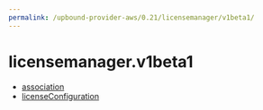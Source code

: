 ```yaml
---
permalink: /upbound-provider-aws/0.21/licensemanager/v1beta1/
---
```


# licensemanager.v1beta1



* [association](association.md)
* [licenseConfiguration](licenseConfiguration.md)